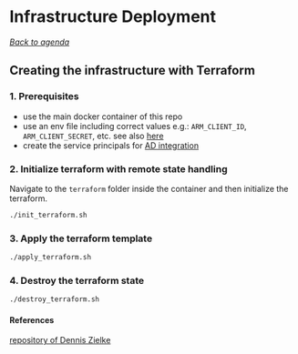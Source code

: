 # Infrastructure Deployment

[_Back to agenda_](../README.md)

## Creating the infrastructure with Terraform

### 1. Prerequisites

- use the main docker container of this repo
- use an env file including correct values e.g.: `ARM_CLIENT_ID`, `ARM_CLIENT_SECRET`, etc. see also [here](../README.md)
- create the service principals for [AD integration](https://docs.microsoft.com/en-us/azure/aks/azure-ad-integration)

### 2. Initialize terraform with remote state handling

Navigate to the `terraform` folder inside the container and then initialize the terraform.

```bash
./init_terraform.sh
```

### 3. Apply the terraform template

```bash
./apply_terraform.sh
```

### 4. Destroy the terraform state

```bash
./destroy_terraform.sh
```

#### References

[repository of Dennis Zielke](https://github.com/denniszielke/phoenix/blob/master/hints/terraform.md)
